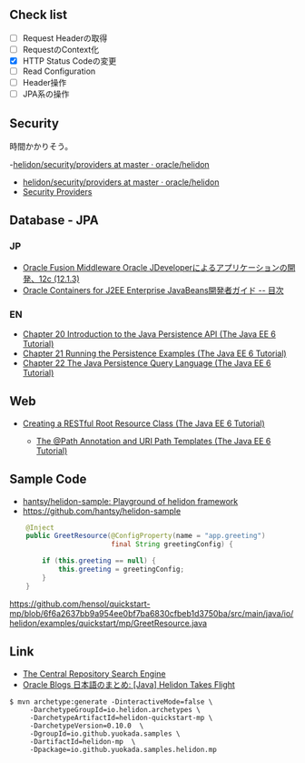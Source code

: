 ## Check list

- [ ] Request Headerの取得
- [ ] RequestのContext化
- [X] HTTP Status Codeの変更
- [ ] Read Configuration
- [ ] Header操作 
- [ ] JPA系の操作

## Security

時間かかりそう。

-[helidon/security/providers at master · oracle/helidon](https://github.com/oracle/helidon/tree/master/security/providers "helidon/security/providers at master · oracle/helidon")
- [helidon/security/providers at master · oracle/helidon](https://github.com/oracle/helidon/tree/master/security/providers "helidon/security/providers at master · oracle/helidon")
- [Security Providers](https://helidon.io/docs/latest/#/security/02_providers "Security Providers")


## Database - JPA

### JP

- [Oracle Fusion Middleware Oracle JDeveloperによるアプリケーションの開発、12c (12.1.3)](https://docs.oracle.com/cd/E57014_01/jdev/user-guide/toc.htm "Oracle Fusion Middleware Oracle JDeveloperによるアプリケーションの開発、12c (12.1.3)")
- [Oracle Containers for J2EE Enterprise JavaBeans開発者ガイド -- 目次](https://docs.oracle.com/cd/E18355_01/web.1013/B31852-03/toc.htm "Oracle Containers for J2EE Enterprise JavaBeans開発者ガイド -- 目次")

### EN

- [Chapter 20 Introduction to the Java Persistence API (The Java EE 6 Tutorial)](https://docs.oracle.com/cd/E19798-01/821-1841/bnbpz/index.html "Chapter 20 Introduction to the Java Persistence API (The Java EE 6 Tutorial)")
- [Chapter 21 Running the Persistence Examples (The Java EE 6 Tutorial)](https://docs.oracle.com/cd/E19798-01/821-1841/gijst/index.html "Chapter 21 Running the Persistence Examples (The Java EE 6 Tutorial)")
- [Chapter 22 The Java Persistence Query Language (The Java EE 6 Tutorial)](https://docs.oracle.com/cd/E19798-01/821-1841/bnbtg/index.html "Chapter 22 The Java Persistence Query Language (The Java EE 6 Tutorial)")

## Web

- [Creating a RESTful Root Resource Class (The Java EE 6 Tutorial)](https://docs.oracle.com/cd/E19798-01/821-1841/6nmq2cp22/index.html "Creating a RESTful Root Resource Class (The Java EE 6 Tutorial)")
  
  - [The @Path Annotation and URI Path Templates (The Java EE 6 Tutorial)](https://docs.oracle.com/cd/E19798-01/821-1841/6nmq2cp26/index.html "The @Path Annotation and URI Path Templates (The Java EE 6 Tutorial)")

## Sample Code

- [hantsy/helidon-sample: Playground of helidon framework](https://github.com/hantsy/helidon-sample "hantsy/helidon-sample: Playground of helidon framework")
- https://github.com/hantsy/helidon-sample

```java
    @Inject
    public GreetResource(@ConfigProperty(name = "app.greeting")
                         final String greetingConfig) {

        if (this.greeting == null) {
            this.greeting = greetingConfig;
        }
    }
```
https://github.com/hensol/quickstart-mp/blob/6f6a2637bb9a954ee0bf7ba6830cfbeb1d3750ba/src/main/java/io/helidon/examples/quickstart/mp/GreetResource.java

## Link

- [The Central Repository Search Engine](https://search.maven.org/search?q=g:io.helidon.webserver "The Central Repository Search Engine")
- [Oracle Blogs 日本語のまとめ: [Java] Helidon Takes Flight](https://orablogs-jp.blogspot.com/2018/09/helidon-takes-flight.html "Oracle Blogs 日本語のまとめ: [Java] Helidon Takes Flight")


```
$ mvn archetype:generate -DinteractiveMode=false \
     -DarchetypeGroupId=io.helidon.archetypes \
     -DarchetypeArtifactId=helidon-quickstart-mp \
     -DarchetypeVersion=0.10.0  \
     -DgroupId=io.github.yuokada.samples \
     -DartifactId=helidon-mp  \
     -Dpackage=io.github.yuokada.samples.helidon.mp
```